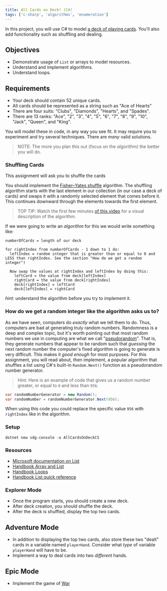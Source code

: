 ```yaml
---
title: All Cards on Deck! (C#)
tags: ['c-sharp', 'algorithms', 'enumeration']
---
```


In this project, you will use C# to model [a deck of playing cards](https://en.wikipedia.org/wiki/standard_52-card_deck). You'll also add functionality such as shuffling and dealing.

## Objectives

- Demonstrate usage of `List` or arrays to model resources.
- Understand and implement algorithms.
- Understand loops.

## Requirements

- Your deck should contain 52 unique cards.
- All cards should be represented as a string such as "Ace of Hearts"
- There are four suits: "Clubs", "Diamonds", "Hearts", and "Spades".
- There are 13 ranks: "Ace", "2", "3", "4", "5", "6", "7", "8", "9", "10",
  "Jack", "Queen", and "King".

You will model these in code, in any way you see fit. It may require you to experiment and try several techniques. There are _many_ valid solutions.

> NOTE: The more you plan this out (focus on the _algorithm_) the better you will do.

### Shuffling Cards

This assignment will ask you to shuffle the cards

You should implement the [Fisher–Yates shuffle](https://en.wikipedia.org/wiki/Fisher%E2%80%93Yates_shuffle) algorithm. The shuffling algorithm starts with the last element in our collection (in our case a deck of cards) and swaps it with a randomly selected element that comes before it. This continues downward through the elements towards the first element.

> TOP TIP: Watch the first few minutes [of this video](https://www.youtube.com/watch?v=tLxBwSL3lPQ) for a visual description of the algorithm.

If we were going to write an _algorithm_ for this we would write something like:

```
numberOfCards = length of our deck

for rightIndex from numberOfCards - 1 down to 1 do:
  leftIndex = random integer that is greater than or equal to 0 and LESS than rightIndex. See the section "How do we get a random integer")

  Now swap the values at rightIndex and leftIndex by doing this:
    leftCard = the value from deck[leftIndex]
    rightCard = the value from deck[rightIndex]
    deck[rightIndex] = leftCard
    deck[leftIndex] = rightCard
```

_hint:_ understand the algorithm before you try to implement it.

### How do we get a random integer like the algorithm asks us to?

As we have seen, computers do _exactly_ what we tell them to do. Thus, computers are bad at generating truly random numbers. Randomness is a deep and complex topic, but it's worth pointing out that most random numbers we use in computing are what we call "[pseudorandom](https://en.wikipedia.org/wiki/pseudorandomness)". That is, they generate numbers that appear to be random such that _guessing_ the next random number the computer's fixed algorithm is going to generate is very difficult. This makes it _good enough_ for most purposes. For this assignment, you will read about, then implement, a popular algorithm that shuffles a list using C#'s built-in `Random.Next()` function as a pseudorandom number generator.

> Hint: Here is an example of code that gives us a random number greater, or equal to `0` and less than `956`.

```csharp
var randomNumberGenerator = new Random();
var randomNumber = randomNumberGenerator.Next(956);
```

When using this code you could replace the specific value `956` with `rightIndex` like in the algorithm.

### Setup

```shell
dotnet new sdg-console -o AllCardsOnDeckCS
```

### Resources

- [Microsoft documentation on List](https://docs.microsoft.com/en-us/dotnet/api/system.collections.generic.list-1?view=netcore-3.1)
- [Handbook Array and List](https://handbook.suncoast.io/cs-arrays)
- [Handbook Loops](https://handbook.suncoast.io/cs-loops)
- [Handbook List quick reference](https://handbook.suncoast.io/lessons/misc-quick-reference/cs-list)

### Explorer Mode

- Once the program starts, you should create a new deck.
- After deck creation, you should shuffle the deck.
- After the deck is shuffled, display the top two cards.

## Adventure Mode

- In addition to displaying the top two cards, also store these two "dealt" cards in a variable named `playerHand`. Consider what _type_ of variable `playerHand` will have to be.
- Implement a way to deal cards into two _different_ hands.

## Epic Mode

- Implement the game of [War][1]

[1]: https://en.wikipedia.org/wiki/War_(card_game)
